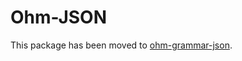 Ohm-JSON
========

This package has been moved to [ohm-grammar-json](https://github.com/jwmerrill/ohm-grammar-json).
